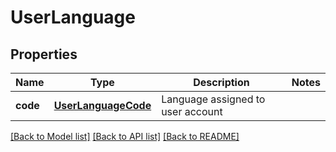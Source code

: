 # UserLanguage

## Properties
Name | Type | Description | Notes
------------ | ------------- | ------------- | -------------
**code** | [**UserLanguageCode**](UserLanguageCode.md) | Language assigned to user account | 

[[Back to Model list]](../README.md#documentation-for-models) [[Back to API list]](../README.md#documentation-for-api-endpoints) [[Back to README]](../README.md)


